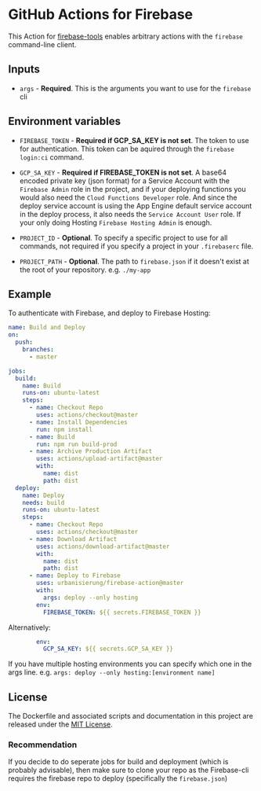 # GitHub Actions for Firebase

This Action for [firebase-tools](https://github.com/firebase/firebase-tools) enables arbitrary actions with the `firebase` command-line client.

## Inputs

* `args` - **Required**. This is the arguments you want to use for the `firebase` cli


## Environment variables

* `FIREBASE_TOKEN` - **Required if GCP_SA_KEY is not set**. The token to use for authentication. This token can be aquired through the `firebase login:ci` command.

* `GCP_SA_KEY` - **Required if FIREBASE_TOKEN is not set**. A base64 encoded private key (json format) for a Service Account with the `Firebase Admin` role in the project, and if your deploying functions you would also need the `Cloud Functions Developer` role. 
And since the deploy service account is using the App Engine default service account in the deploy process, it also 
needs the `Service Account User` role.
If your only doing Hosting `Firebase Hosting Admin` is enough.

* `PROJECT_ID` - **Optional**. To specify a specific project to use for all commands, not required if you specify a project in your `.firebaserc` file.

* `PROJECT_PATH` - **Optional**. The path to `firebase.json` if it doesn't exist at the root of your repository. e.g. `./my-app`

## Example

To authenticate with Firebase, and deploy to Firebase Hosting:

```yaml
name: Build and Deploy
on:
  push:
    branches:
      - master

jobs:
  build:
    name: Build
    runs-on: ubuntu-latest
    steps:
      - name: Checkout Repo
        uses: actions/checkout@master
      - name: Install Dependencies
        run: npm install
      - name: Build
        run: npm run build-prod
      - name: Archive Production Artifact
        uses: actions/upload-artifact@master
        with:
          name: dist
          path: dist
  deploy:
    name: Deploy
    needs: build
    runs-on: ubuntu-latest
    steps:
      - name: Checkout Repo
        uses: actions/checkout@master
      - name: Download Artifact
        uses: actions/download-artifact@master
        with:
          name: dist
          path: dist
      - name: Deploy to Firebase
        uses: urbanisierung/firebase-action@master
        with:
          args: deploy --only hosting
        env:
          FIREBASE_TOKEN: ${{ secrets.FIREBASE_TOKEN }}
```
Alternatively:

```yaml
        env:
          GCP_SA_KEY: ${{ secrets.GCP_SA_KEY }}
```


If you have multiple hosting environments you can specify which one in the args line. 
e.g. `args: deploy --only hosting:[environment name]`

## License

The Dockerfile and associated scripts and documentation in this project are released under the [MIT License](LICENSE).


### Recommendation

If you decide to do seperate jobs for build and deployment (which is probably advisable), then make sure to clone your repo as the Firebase-cli requires the firebase repo to deploy (specifically the `firebase.json`)
